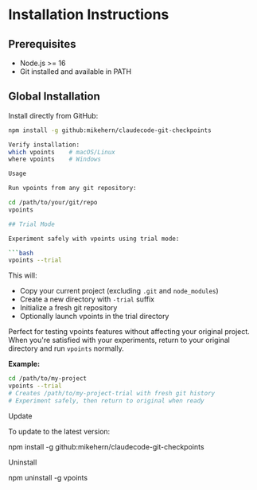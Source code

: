 # Installation Instructions

## Prerequisites

- Node.js >= 16
- Git installed and available in PATH

## Global Installation

Install directly from GitHub:

```bash
npm install -g github:mikehern/claudecode-git-checkpoints

Verify installation:
which vpoints    # macOS/Linux
where vpoints    # Windows

Usage

Run vpoints from any git repository:

cd /path/to/your/git/repo
vpoints

## Trial Mode

Experiment safely with vpoints using trial mode:

```bash
vpoints --trial
```

This will:
- Copy your current project (excluding `.git` and `node_modules`)
- Create a new directory with `-trial` suffix
- Initialize a fresh git repository
- Optionally launch vpoints in the trial directory

Perfect for testing vpoints features without affecting your original project. When you're satisfied with your experiments, return to your original directory and run `vpoints` normally.

**Example:**
```bash
cd /path/to/my-project
vpoints --trial
# Creates /path/to/my-project-trial with fresh git history
# Experiment safely, then return to original when ready
```

Update

To update to the latest version:

npm install -g github:mikehern/claudecode-git-checkpoints

Uninstall

npm uninstall -g vpoints
```
